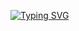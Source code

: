 
<a href="https://git.io/typing-svg"><img src="https://readme-typing-svg.demolab.com?font=Fira+Code&weight=700&pause=1000&color=F7E553&background=FFFFFF00&center=true&vCenter=true&width=435&lines=Hello+there.+I'm+Hoocs+%3A3" alt="Typing SVG" /></a>
